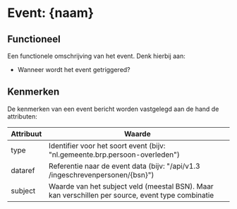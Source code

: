 # Event: {naam}

## Functioneel
Een functionele omschrijving van het event. Denk hierbij aan:
- Wanneer wordt het event getriggered?

## Kenmerken
De kenmerken van een event bericht worden vastgelegd aan de hand de attributen:

| Attribuut | Waarde                                                                                            |
| --------- | ------------------------------------------------------------------------------------------------- |
| type      | Identifier voor het soort event (bijv: "nl.gemeente.brp.persoon-overleden")                       |
| dataref   | Referentie naar de event data (bijv: "/api​/v1.3​/ingeschrevenpersonen​/{bsn}")                   |
| subject   | Waarde van het subject veld (meestal BSN). Maar kan verschillen per source, event type combinatie |
